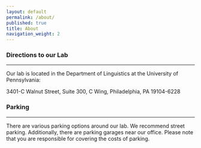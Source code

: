 ```yaml
---
layout: default
permalink: /about/
published: true
title: About
navigation_weight: 2
---
```


### Directions to our Lab

***

Our lab is located in the Department of Linguistics at the University of Pennsylvania:

3401-C Walnut Street, Suite 300, C Wing, Philadelphia, PA 19104-6228


### Parking

***

There are various parking options around our lab. We recommend street parking. Additionally, there are parking garages near our office. Please note that you are responsible for covering the costs of parking.

